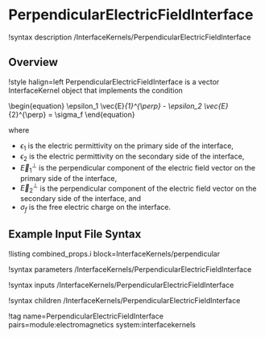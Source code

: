 # PerpendicularElectricFieldInterface

!syntax description /InterfaceKernels/PerpendicularElectricFieldInterface

## Overview

!style halign=left
PerpendicularElectricFieldInterface is a vector InterfaceKernel object that
implements the condition

\begin{equation}
  \epsilon_1 \vec{E}_{1}^{\perp} - \epsilon_2 \vec{E}_{2}^{\perp} = \sigma_f
\end{equation}

where

- $\epsilon_1$ is the electric permittivity on the primary side of the interface,
- $\epsilon_2$ is the electric permittivity on the secondary side of the interface,
- $\vec{E}_{1}^{\perp}$ is the perpendicular component of the electric field vector on the primary side of the interface,
- $\vec{E}_{2}^{\perp}$ is the perpendicular component of the electric field vector on the secondary side of the interface, and
- $\sigma_f$ is the free electric charge on the interface.

## Example Input File Syntax

!listing combined_props.i block=InterfaceKernels/perpendicular


!syntax parameters /InterfaceKernels/PerpendicularElectricFieldInterface

!syntax inputs /InterfaceKernels/PerpendicularElectricFieldInterface

!syntax children /InterfaceKernels/PerpendicularElectricFieldInterface

!tag name=PerpendicularElectricFieldInterface pairs=module:electromagnetics system:interfacekernels
